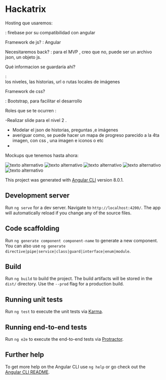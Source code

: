 # Hackatrix


Hosting que usaremos:

:
 firebase  por su compatibilidad con angular


Framework de js? 
: 
Angular


Necesitaremos back? 
: 
para el MVP , creo que no, puede ser un archivo json, un objeto js.
 


Qué informacion se guardaría ahí? 

:  
los niveles, las historias, url o rutas locales de imágenes

Framework de css?

:
Bootstrap, para facilitar el desarrollo

Roles que se te ocurren :

-Realizar  slide  para el nivel 2 .
- Modelar el json de historias, preguntas ,e imágenes
- averiguar como, se puede hacer un mapa de progreso parecido a la 4ta imagen, con css , una imagen e iconos o etc 
- 


Mockups que tenemos hasta ahora:

![texto alternativo](./mockups/level-1.jpeg)
![texto alternativo](./mockups/level-2.jpeg)
![texto alternativo](./mockups/level-3.jpeg)
![texto alternativo](./mockups/progress-map.jpeg)
![texto alternativo](./mockups/route-levels.jpeg)















This project was generated with [Angular CLI](https://github.com/angular/angular-cli) version 8.0.1.

## Development server

Run `ng serve` for a dev server. Navigate to `http://localhost:4200/`. The app will automatically reload if you change any of the source files.

## Code scaffolding

Run `ng generate component component-name` to generate a new component. You can also use `ng generate directive|pipe|service|class|guard|interface|enum|module`.

## Build

Run `ng build` to build the project. The build artifacts will be stored in the `dist/` directory. Use the `--prod` flag for a production build.

## Running unit tests

Run `ng test` to execute the unit tests via [Karma](https://karma-runner.github.io).

## Running end-to-end tests

Run `ng e2e` to execute the end-to-end tests via [Protractor](http://www.protractortest.org/).

## Further help

To get more help on the Angular CLI use `ng help` or go check out the [Angular CLI README](https://github.com/angular/angular-cli/blob/master/README.md).
